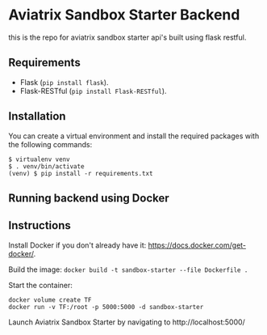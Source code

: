 Aviatrix Sandbox Starter Backend
===========

this is the repo for aviatrix sandbox starter api's built using flask restful. 

Requirements
------------

- Flask (`pip install flask`).
- Flask-RESTful (`pip install Flask-RESTful`).


Installation
------------

You can create a virtual environment and install the required packages with the following commands:

    $ virtualenv venv
    $ . venv/bin/activate
    (venv) $ pip install -r requirements.txt

Running  backend using Docker
--------------------

Instructions
------------
Install Docker if you don't already have it: https://docs.docker.com/get-docker/.

Build the image:
```docker build -t sandbox-starter --file Dockerfile .```

Start the container:
```
docker volume create TF
docker run -v TF:/root -p 5000:5000 -d sandbox-starter
```

Launch Aviatrix Sandbox Starter by navigating to http://localhost:5000/



